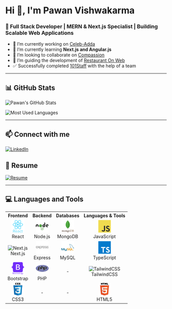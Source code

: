 # Hi 👋, I'm Pawan Vishwakarma
### 🌟 Full Stack Developer | MERN & Next.js Specialist | Building Scalable Web Applications

- 🔭 I’m currently working on [Celeb-Adda](https://celebadda.com/)
- 🌱 I’m currently learning **Next.js and Angular.js**
- 👯 I’m looking to collaborate on [Compassion](https://cukwebsite.co.uk/)
- 🤝 I’m guiding the development of [Restaurant On Web](https://restaurantonweb.mydevsystems.com/)
- ✅ Successfully completed [101Staff](https://101staff.co.uk/) with the help of a team

---

## 📊 GitHub Stats  

![Pawan's GitHub Stats](https://github-readme-stats.vercel.app/api?username=Er-PawanVishwakarma&show_icons=true&theme=radical&count_private=true)


![Most Used Languages](https://github-readme-stats.vercel.app/api/top-langs/?username=Er-PawanVishwakarma&layout=compact&theme=radical)

---

## 📫 Connect with me
[![LinkedIn](https://img.shields.io/badge/LinkedIn-Connect-blue?style=flat&logo=linkedin)](https://www.linkedin.com/in/pawan-vishwakarma-591659234/)


## 📄 Resume
[![Resume](https://img.shields.io/badge/Resume-Download-blue)](https://github.com/Er-PawanVishwakarma/ResumeUpload/blob/main/PawanVishwakarma_Resume.pdf)


---

## 💻 Languages and Tools

<table>
  <tr>
    <th>Frontend</th>
    <th>Backend</th>
    <th>Databases</th>
    <th>Languages & Tools</th>
  </tr>
  <tr>
    <td align="center"><img src="https://raw.githubusercontent.com/devicons/devicon/master/icons/react/react-original-wordmark.svg" alt="React" width="40" height="40"/><br>React</td>
    <td align="center"><img src="https://raw.githubusercontent.com/devicons/devicon/master/icons/nodejs/nodejs-original-wordmark.svg" alt="Node.js" width="40" height="40"/><br>Node.js</td>
    <td align="center"><img src="https://raw.githubusercontent.com/devicons/devicon/master/icons/mongodb/mongodb-original-wordmark.svg" alt="MongoDB" width="40" height="40"/><br>MongoDB</td>
    <td align="center"><img src="https://raw.githubusercontent.com/devicons/devicon/master/icons/javascript/javascript-original.svg" alt="JavaScript" width="40" height="40"/><br>JavaScript</td>
  </tr>
  <tr>
    <td align="center"><img src="https://cdn.worldvectorlogo.com/logos/nextjs-2.svg" alt="Next.js" width="40" height="40"/><br>Next.js</td>
    <td align="center"><img src="https://raw.githubusercontent.com/devicons/devicon/master/icons/express/express-original-wordmark.svg" alt="Express" width="40" height="40"/><br>Express</td>
    <td align="center"><img src="https://raw.githubusercontent.com/devicons/devicon/master/icons/mysql/mysql-original-wordmark.svg" alt="MySQL" width="40" height="40"/><br>MySQL</td>
    <td align="center"><img src="https://raw.githubusercontent.com/devicons/devicon/master/icons/typescript/typescript-original.svg" alt="TypeScript" width="40" height="40"/><br>TypeScript</td>
  </tr>
  <tr>
    <td align="center"><img src="https://raw.githubusercontent.com/devicons/devicon/master/icons/bootstrap/bootstrap-plain-wordmark.svg" alt="Bootstrap" width="40" height="40"/><br>Bootstrap</td>
    <td align="center"><img src="https://raw.githubusercontent.com/devicons/devicon/master/icons/php/php-original.svg" alt="PHP" width="40" height="40"/><br>PHP</td>
    <td align="center">-</td>
    <td align="center"><img src="https://www.vectorlogo.zone/logos/tailwindcss/tailwindcss-icon.svg" alt="TailwindCSS" width="40" height="40"/><br>TailwindCSS</td>
  </tr>
  <tr>
    <td align="center"><img src="https://raw.githubusercontent.com/devicons/devicon/master/icons/css3/css3-original-wordmark.svg" alt="CSS3" width="40" height="40"/><br>CSS3</td>
    <td align="center">-</td>
    <td align="center">-</td>
    <td align="center"><img src="https://raw.githubusercontent.com/devicons/devicon/master/icons/html5/html5-original-wordmark.svg" alt="HTML5" width="40" height="40"/><br>HTML5</td>
  </tr>
</table>


